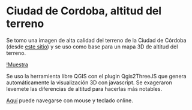 # Ciudad de Cordoba, altitud del terreno

Se tomo una imagen de alta calidad del terreno de la Ciudad de Córdoba (desde [este sitio](http://srtm.csi.cgiar.org/SELECTION/inputCoord.asp)) y se uso como base para un mapa 3D de altitud del terreno.   

[!Muestra](cba-terreno.png)

Se uso la herramienta libre QGIS con el plugin Qgis2ThreeJS que genera automáticamente la visualización 3D con javascript.
Se exageraron levemete las diferencias de altitud para hacerlas más notables.  

[Aquí](https://modernizacionmunicba.github.io/Cordoba-altitud-del-terreno/) puede navegarse con mouse y teclado online.  
